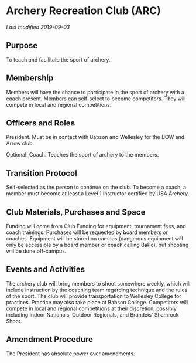 
# Archery Recreation Club (ARC)
*Last modified 2019-09-03*

## Purpose
To teach and facilitate the sport of archery.

## Membership
Members will have the chance to participate in the sport of archery with a coach present. Members can self-select to become competitors. They will compete in local and regional competitions. 

## Officers and Roles
President. Must be in contact with Babson and Wellesley for the BOW and Arrow club. 

Optional: Coach. Teaches the sport of archery to the members.

## Transition Protocol
Self-selected as the person to continue on the club. To become a coach, a member must become at least a Level 1 Instructor certified by USA Archery. 

## Club Materials, Purchases and Space
Funding will come from Club Funding for equipment, tournament fees, and coach trainings. Purchases will be requested by board members or coaches. Equipment will be stored on campus (dangerous equipment will only be accessible by a board member or coach calling BaPo), but shooting will be done off-campus.

## Events and Activities
The archery club will bring members to shoot somewhere weekly, which will include instruction by the coaching team regarding technique and the rules of the sport. The club will provide transportation to Wellesley College for practices. Practice may also take place at Babson College. Competitors will compete in local and regional competitions at their discretion, possibly including Indoor Nationals, Outdoor Regionals, and Brandeis' Shamrock Shoot. 

## Amendment Procedure
The President has absolute power over amendments.  
